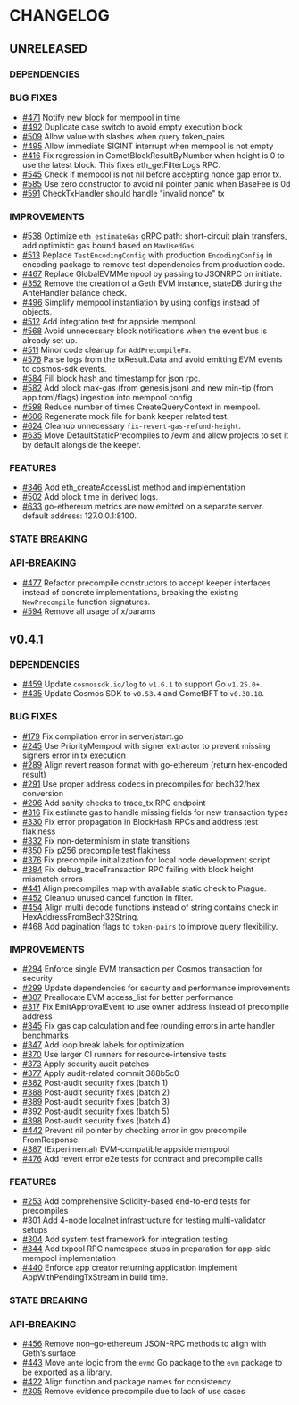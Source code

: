 # CHANGELOG

## UNRELEASED

### DEPENDENCIES

### BUG FIXES

- [\#471](https://github.com/cosmos/evm/pull/471) Notify new block for mempool in time
- [\#492](https://github.com/cosmos/evm/pull/492) Duplicate case switch to avoid empty execution block
- [\#509](https://github.com/cosmos/evm/pull/509) Allow value with slashes when query token_pairs
- [\#495](https://github.com/cosmos/evm/pull/495) Allow immediate SIGINT interrupt when mempool is not empty
- [\#416](https://github.com/cosmos/evm/pull/416) Fix regression in CometBlockResultByNumber when height is 0 to use the latest block. This fixes eth_getFilterLogs RPC.
- [\#545](https://github.com/cosmos/evm/pull/545) Check if mempool is not nil before accepting nonce gap error tx.
- [\#585](https://github.com/cosmos/evm/pull/585) Use zero constructor to avoid nil pointer panic when BaseFee is 0d
- [\#591](https://github.com/cosmos/evm/pull/591) CheckTxHandler should handle "invalid nonce" tx

### IMPROVEMENTS

- [\#538](https://github.com/cosmos/evm/pull/538) Optimize `eth_estimateGas` gRPC path: short-circuit plain transfers, add optimistic gas bound based on `MaxUsedGas`.
- [\#513](https://github.com/cosmos/evm/pull/513) Replace `TestEncodingConfig` with production `EncodingConfig` in encoding package to remove test dependencies from production code.
- [\#467](https://github.com/cosmos/evm/pull/467) Replace GlobalEVMMempool by passing to JSONRPC on initiate.
- [\#352](https://github.com/cosmos/evm/pull/352) Remove the creation of a Geth EVM instance, stateDB during the AnteHandler balance check.
- [\#496](https://github.com/cosmos/evm/pull/496) Simplify mempool instantiation by using configs instead of objects.
- [\#512](https://github.com/cosmos/evm/pull/512) Add integration test for appside mempool.
- [\#568](https://github.com/cosmos/evm/pull/568) Avoid unnecessary block notifications when the event bus is already set up.
- [\#511](https://github.com/cosmos/evm/pull/511) Minor code cleanup for `AddPrecompileFn`.
- [\#576](https://github.com/cosmos/evm/pull/576) Parse logs from the txResult.Data and avoid emitting EVM events to cosmos-sdk events.
- [\#584](https://github.com/cosmos/evm/pull/584) Fill block hash and timestamp for json rpc.
- [\#582](https://github.com/cosmos/evm/pull/582) Add block max-gas (from genesis.json) and new min-tip (from app.toml/flags) ingestion into mempool config
- [\#598](https://github.com/cosmos/evm/pull/598) Reduce number of times CreateQueryContext in mempool.
- [\#606](https://github.com/cosmos/evm/pull/606) Regenerate mock file for bank keeper related test.
- [\#624](https://github.com/cosmos/evm/pull/624) Cleanup unnecessary `fix-revert-gas-refund-height`.
- [\#635](https://github.com/cosmos/evm/pull/635) Move DefaultStaticPrecompiles to /evm and allow projects to set it by default alongside the keeper.


### FEATURES

- [\#346](https://github.com/cosmos/evm/pull/346) Add eth_createAccessList method and implementation
- [\#502](https://github.com/cosmos/evm/pull/502) Add block time in derived logs.
- [\#633](https://github.com/cosmos/evm/pull/633) go-ethereum metrics are now emitted on a separate server. default address: 127.0.0.1:8100.

### STATE BREAKING

### API-BREAKING

- [\#477](https://github.com/cosmos/evm/pull/477) Refactor precompile constructors to accept keeper interfaces instead of concrete implementations, breaking the existing `NewPrecompile` function signatures.
- [\#594](https://github.com/cosmos/evm/pull/594) Remove all usage of x/params

## v0.4.1

### DEPENDENCIES

- [\#459](https://github.com/cosmos/evm/pull/459) Update `cosmossdk.io/log` to `v1.6.1` to support Go `v1.25.0+`.
- [\#435](https://github.com/cosmos/evm/pull/435) Update Cosmos SDK to `v0.53.4` and CometBFT to `v0.38.18`.

### BUG FIXES

- [\#179](https://github.com/cosmos/evm/pull/179) Fix compilation error in server/start.go
- [\#245](https://github.com/cosmos/evm/pull/245) Use PriorityMempool with signer extractor to prevent missing signers error in tx execution
- [\#289](https://github.com/cosmos/evm/pull/289) Align revert reason format with go-ethereum (return hex-encoded result)
- [\#291](https://github.com/cosmos/evm/pull/291) Use proper address codecs in precompiles for bech32/hex conversion
- [\#296](https://github.com/cosmos/evm/pull/296) Add sanity checks to trace_tx RPC endpoint
- [\#316](https://github.com/cosmos/evm/pull/316) Fix estimate gas to handle missing fields for new transaction types
- [\#330](https://github.com/cosmos/evm/pull/330) Fix error propagation in BlockHash RPCs and address test flakiness
- [\#332](https://github.com/cosmos/evm/pull/332) Fix non-determinism in state transitions
- [\#350](https://github.com/cosmos/evm/pull/350) Fix p256 precompile test flakiness
- [\#376](https://github.com/cosmos/evm/pull/376) Fix precompile initialization for local node development script
- [\#384](https://github.com/cosmos/evm/pull/384) Fix debug_traceTransaction RPC failing with block height mismatch errors
- [\#441](https://github.com/cosmos/evm/pull/441) Align precompiles map with available static check to Prague.
- [\#452](https://github.com/cosmos/evm/pull/452) Cleanup unused cancel function in filter.
- [\#454](https://github.com/cosmos/evm/pull/454) Align multi decode functions instead of string contains check in HexAddressFromBech32String.
- [\#468](https://github.com/cosmos/evm/pull/468) Add pagination flags to `token-pairs` to improve query flexibility.

### IMPROVEMENTS

- [\#294](https://github.com/cosmos/evm/pull/294) Enforce single EVM transaction per Cosmos transaction for security
- [\#299](https://github.com/cosmos/evm/pull/299) Update dependencies for security and performance improvements
- [\#307](https://github.com/cosmos/evm/pull/307) Preallocate EVM access_list for better performance
- [\#317](https://github.com/cosmos/evm/pull/317) Fix EmitApprovalEvent to use owner address instead of precompile address
- [\#345](https://github.com/cosmos/evm/pull/345) Fix gas cap calculation and fee rounding errors in ante handler benchmarks
- [\#347](https://github.com/cosmos/evm/pull/347) Add loop break labels for optimization
- [\#370](https://github.com/cosmos/evm/pull/370) Use larger CI runners for resource-intensive tests
- [\#373](https://github.com/cosmos/evm/pull/373) Apply security audit patches
- [\#377](https://github.com/cosmos/evm/pull/377) Apply audit-related commit 388b5c0
- [\#382](https://github.com/cosmos/evm/pull/382) Post-audit security fixes (batch 1)
- [\#388](https://github.com/cosmos/evm/pull/388) Post-audit security fixes (batch 2)
- [\#389](https://github.com/cosmos/evm/pull/389) Post-audit security fixes (batch 3)
- [\#392](https://github.com/cosmos/evm/pull/392) Post-audit security fixes (batch 5)
- [\#398](https://github.com/cosmos/evm/pull/398) Post-audit security fixes (batch 4)
- [\#442](https://github.com/cosmos/evm/pull/442) Prevent nil pointer by checking error in gov precompile FromResponse.
- [\#387](https://github.com/cosmos/evm/pull/387) (Experimental) EVM-compatible appside mempool
- [\#476](https://github.com/cosmos/evm/pull/476) Add revert error e2e tests for contract and precompile calls

### FEATURES

- [\#253](https://github.com/cosmos/evm/pull/253) Add comprehensive Solidity-based end-to-end tests for precompiles
- [\#301](https://github.com/cosmos/evm/pull/301) Add 4-node localnet infrastructure for testing multi-validator setups
- [\#304](https://github.com/cosmos/evm/pull/304) Add system test framework for integration testing
- [\#344](https://github.com/cosmos/evm/pull/344) Add txpool RPC namespace stubs in preparation for app-side mempool implementation
- [\#440](https://github.com/cosmos/evm/pull/440) Enforce app creator returning application implement AppWithPendingTxStream in build time.

### STATE BREAKING

### API-BREAKING

- [\#456](https://github.com/cosmos/evm/pull/456) Remove non–go-ethereum JSON-RPC methods to align with Geth’s surface
- [\#443](https://github.com/cosmos/evm/pull/443) Move `ante` logic from the `evmd` Go package to the `evm` package to
be exported as a library.
- [\#422](https://github.com/cosmos/evm/pull/422) Align function and package names for consistency.
- [\#305](https://github.com/cosmos/evm/pull/305) Remove evidence precompile due to lack of use cases
